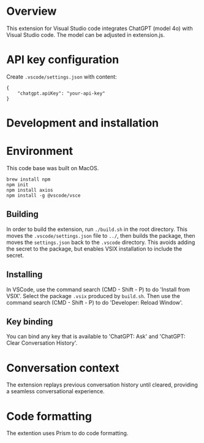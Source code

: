 # Overview

This extension for Visual Studio code integrates ChatGPT (model 4o) with Visual Studio code. The model can be adjusted in extension.js.

# API key configuration

Create ```.vscode/settings.json``` with content:

```
{
    "chatgpt.apiKey": "your-api-key"
}
```

# Development and installation

# Environment
This code base was built on MacOS.

```
brew install npm
npm init
npm install axios
npm install -g @vscode/vsce
```

## Building
In order to build the extension, run ```./build.sh``` in the root directory. This moves the ```.vscode/settings.json``` file to ```../```, then builds the package, then moves the ```settings.json``` back to the ```.vscode``` directory. This avoids adding the secret to the package, but enables VSIX installation to include the secret.

## Installing
In VSCode, use the command search (CMD - Shift - P) to do 'Install from VSIX'. Select the package ```.vsix``` produced by ```build.sh```. Then use the command search (CMD - Shift - P) to do 'Developer: Reload Window'.

## Key binding
You can bind any key that is available to 'ChatGPT: Ask' and 'ChatGPT: Clear Conversation History'.

# Conversation context
The extension replays previous conversation history until cleared, providing a seamless conversational experience.

# Code formatting
The extention uses Prism to do code formatting.
